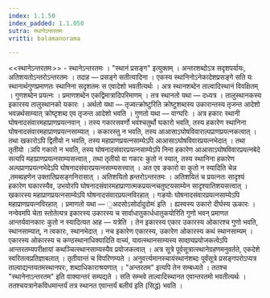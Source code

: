 ```yaml
---
index: 1.1.50
index_padded: 1.1.050
sutra: स्थानेऽन्तरतमः
vritti: balamanorama

---
```

<<स्थानेऽन्तरतमः>> - स्थानेऽन्तरतमः । "स्थानं प्रसङ्ग" इत्युक्तम् । अन्तरशब्दोऽत्र सदृशपर्यायः, अतिशयतोऽन्तरोऽन्तरतमः । तदाह — प्रसङ्गे सतीत्यादिना । एकस्य स्थानिनोऽनेकादेशप्रसङ्गे सति यः स्थानार्थगुणप्रमाणतः स्थानिना सदृशतमः स एवादेशो भवतीत्यर्थः । अत्र स्थानशब्देन ताल्वादिस्थानं विवक्षितम् । गुणशब्देन प्रयत्नः । प्रमाणशब्देन एकद्विमात्रादिपरिमाणम् । तत्र स्थानतो यथा — दध्यत्र । तालुस्थानकस्य इकारस्य तालुस्थानको यकारः । अर्थतो यथा — तृज्वत्क्रोष्टुरिति क्रोष्टुशब्दस्य उकारान्तस्य तृजन्त आदेशो भवन्नर्थसाम्यात् क्रोष्टृशब्द एव तृजन्त आदेशो भवति । गुणतो यथा — वाग्घरिः । अत्र हकारः स्थानी घोषनादसंवारमहाप्राणप्रयत्नवान् । तस्य गकारसवर्णो भवंश्चतुर्थो घकारो भवति, तस्य हकारेण स्थानिना घोषनादसंवारमहाप्राणप्रयत्नसाम्यात् । ककारस्तु न भवति, तस्य आआसाऽघोषविवाराल्पप्राणप्रयत्नकत्वात् । तथा खकारोऽपि द्वितीयो न भवति, तस्य महाप्राणप्रयत्नसाम्येऽपि आआसाऽघोषविवारप्रयत्नभेदात् । तथा तृतीयो ।ञपि गकारो न भवति, तस्य घोषनादसंवारप्रयत्नसाम्येऽपि निना हकारेण आआसाऽघोषविवारप्रयत्नबेदे सत्यपि महाप्राणप्रयत्नसाम्यसत्त्वात् , तथा तृतीयो वा गकारः कुतो न स्यात्, तस्य स्थानिना हकारेण अल्पप्राणप्रयत्नभेदेऽपि घोषनादसंवारप्रयत्नसाम्यसत्त्वात् । अत एव ङकारो वा कुतो न स्यादिति चेन्न ,तमब्ग्रहणेन उक्तातिप्रसङ्गनिरासात् । अतिशयितो ह्रन्तरोऽन्तरतमः । अतिशयितं च प्रयत्नतः सादृश्यं हकारेण घकारस्यैव, उभयोरपि घोषनादसंवारमहाप्राणात्मकप्रयत्नचतुष्टयसाम्येन सादृश्यातिशयसत्त्वात् । खकारस्य महाप्राणप्रयत्नसाम्येऽपि घोषनादसंवारप्रयत्नविरहात् । गङयोः घोषनादसंवारप्रयत्नसाम्येऽपि महाप्राणप्रयत्नविरहात् । प्रमाणतो यथा — ॒अदसोऽसोर्दादुदोमः॑ इति । ह्यस्वस्य उकारो दीर्घस्य ऊकारः । नन्वेवमपि चेता स्तोतेत्यत्र इकारस्य उकारस्य च सार्वाधातुकार्धधातुकयोरिति गुणो भवन् प्रमाणत आन्तर्यवानकारः कुतो न स्यादित्यत आह — यत्रेति । तेन इकारस्य एकार उकारस्य ओकारश्च गुणो भवति, स्थानसाम्यात्, न त्वकारः, स्थानभेदात् । नच इकारेण एकारस्य, उकारेण ओकारस्य कथं स्थानसाम्यम् । एकारस्य ओकारस्य च कण्ठस्थानाधिक्यादिति वाच्यं, यावत्स्थानसाम्यस्य सावण्र्यप्रयोजकत्वेऽपि आन्तरतम्यपरीक्षायां कथञ्चित्स्थानसाम्यस्यैव प्रयोजकत्वात् । अत्र सूत्रे पूर्वसूत्रात्स्थानेग्रहणमनुवर्तते, एकदेशे स्वरितत्वप्रतिज्ञाबलात् । तृतीयान्तं च विपरिणम्यते । अनुवर्त्त्यमानस्चायंस्थान॑शब्दः पूर्वंसूत्रे प्रसङ्गपरोऽप्यत्र ताल्वाद्यन्तयतमस्थानपरः, शब्दाधिकाराश्रयणात् । "अन्तरतम" इत्यपि तेन सम्बध्यते । ततश्च "स्थानेनाऽन्तरतम" इति वाक्यान्तरं सम्पद्यते । सति सम्भवे ताल्वादिस्थानत एवान्तरतमो भवतीत्यर्थः । ततश्चयत्रानेकविधमान्तर्यं तत्र स्थानत एवान्तर्यं बलीय॑ इति (सिद्धं) भवति ।